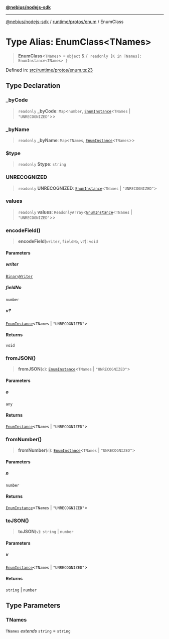 [**@nebius/nodejs-sdk**](../../../../README.md)

---

[@nebius/nodejs-sdk](../../../../README.md) / [runtime/protos/enum](../README.md) / EnumClass

# Type Alias: EnumClass\<TNames\>

> **EnumClass**\<`TNames`\> = `object` & `{ readonly [K in TNames]: EnumInstance<TNames> }`

Defined in: [src/runtime/protos/enum.ts:23](https://github.com/nebius/nodejs-sdk/blob/b305f8e478cb0251c26d73900b264b3bd9a5cc58/src/runtime/protos/enum.ts#L23)

## Type Declaration

### \_byCode

> `readonly` **\_byCode**: `Map`\<`number`, [`EnumInstance`](EnumInstance.md)\<`TNames` \| `"UNRECOGNIZED"`\>\>

### \_byName

> `readonly` **\_byName**: `Map`\<`TNames`, [`EnumInstance`](EnumInstance.md)\<`TNames`\>\>

### $type

> `readonly` **$type**: `string`

### UNRECOGNIZED

> `readonly` **UNRECOGNIZED**: [`EnumInstance`](EnumInstance.md)\<`TNames` \| `"UNRECOGNIZED"`\>

### values

> `readonly` **values**: `ReadonlyArray`\<[`EnumInstance`](EnumInstance.md)\<`TNames` \| `"UNRECOGNIZED"`\>\>

### encodeField()

> **encodeField**(`writer`, `fieldNo`, `v?`): `void`

#### Parameters

##### writer

[`BinaryWriter`](../../core/classes/BinaryWriter.md)

##### fieldNo

`number`

##### v?

[`EnumInstance`](EnumInstance.md)\<`TNames` \| `"UNRECOGNIZED"`\>

#### Returns

`void`

### fromJSON()

> **fromJSON**(`o`): [`EnumInstance`](EnumInstance.md)\<`TNames` \| `"UNRECOGNIZED"`\>

#### Parameters

##### o

`any`

#### Returns

[`EnumInstance`](EnumInstance.md)\<`TNames` \| `"UNRECOGNIZED"`\>

### fromNumber()

> **fromNumber**(`n`): [`EnumInstance`](EnumInstance.md)\<`TNames` \| `"UNRECOGNIZED"`\>

#### Parameters

##### n

`number`

#### Returns

[`EnumInstance`](EnumInstance.md)\<`TNames` \| `"UNRECOGNIZED"`\>

### toJSON()

> **toJSON**(`v`): `string` \| `number`

#### Parameters

##### v

[`EnumInstance`](EnumInstance.md)\<`TNames` \| `"UNRECOGNIZED"`\>

#### Returns

`string` \| `number`

## Type Parameters

### TNames

`TNames` _extends_ `string` = `string`

